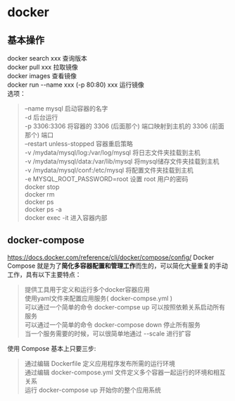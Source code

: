 #  docker  
##  基本操作  
docker search xxx  查询版本  
docker pull xxx  拉取镜像  
docker images  查看镜像  
docker run --name xxx (-p 80:80) xxx  运行镜像  
选项：
> –name mysql	 启动容器的名字  
> -d	 后台运行  
> -p 3306:3306	 将容器的 3306 (后面那个) 端口映射到主机的 3306 (前面那个) 端口  
> –restart unless-stopped	 容器重启策略  
> -v /mydata/mysql/log:/var/log/mysql	将日志文件夹挂载到主机  
> -v /mydata/mysql/data:/var/lib/mysql	将mysql储存文件夹挂载到主机  
> -v /mydata/mysql/conf:/etc/mysql	将配置文件夹挂载到主机  
> -e MYSQL_ROOT_PASSWORD=root	 设置 root 用户的密码  
docker stop  
docker rm  
docker ps  
docker ps -a   
docker exec -it  进入容器内部  

##  docker-compose  
https://docs.docker.com/reference/cli/docker/compose/config/
Docker Compose 就是为了**简化多容器配置和管理工作**而生的，可以简化大量重复的手动工作，具有以下主要特点：  
> 提供工具用于定义和运行多个docker容器应用  
> 使用yaml文件来配置应用服务( docker-compse.yml )  
> 可以通过一个简单的命令 docker-compse up 可以按照依赖关系启动所有服务  
> 可以通过一个简单的命令 docker-compose down 停止所有服务  
> 当一个服务需要的时候，可以很简单地通过 --scale 进行扩容  

使用 Compose 基本上只要三步:  
> 通过编辑 Dockerfile 定义应用程序发布所需的运行环境  
> 通过编辑 docker-compose.yml 文件定义多个容器一起运行的环境和相互关系  
> 运行 docker-compose up 开始你的整个应用系统  

